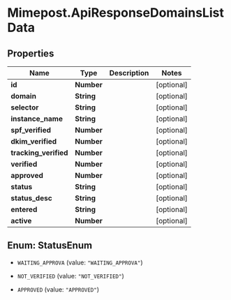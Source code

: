 # Mimepost.ApiResponseDomainsListData

## Properties
Name | Type | Description | Notes
------------ | ------------- | ------------- | -------------
**id** | **Number** |  | [optional] 
**domain** | **String** |  | [optional] 
**selector** | **String** |  | [optional] 
**instance_name** | **String** |  | [optional] 
**spf_verified** | **Number** |  | [optional] 
**dkim_verified** | **Number** |  | [optional] 
**tracking_verified** | **Number** |  | [optional] 
**verified** | **Number** |  | [optional] 
**approved** | **Number** |  | [optional] 
**status** | **String** |  | [optional] 
**status_desc** | **String** |  | [optional] 
**entered** | **String** |  | [optional] 
**active** | **Number** |  | [optional] 


<a name="StatusEnum"></a>
## Enum: StatusEnum


* `WAITING_APPROVA` (value: `"WAITING_APPROVA"`)

* `NOT_VERIFIED` (value: `"NOT_VERIFIED"`)

* `APPROVED` (value: `"APPROVED"`)




